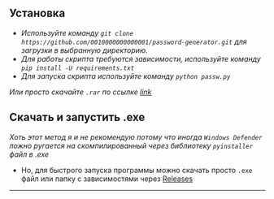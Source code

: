 ## Установка
- _Используйте команду `git clone https://github.com/0010000000000001/password-generator.git` для загрузки в выбранную директорию._
- _Для работы скрипта требуются зависимости, используйте команду `pip install -U requirements.txt`_
- _Для запуска скрипта используйте команду `python passw.py`_
 
_Или просто скачайте `.rar` по ссылке [link](https://github.com/0010000000000001/password-generator/archive/refs/heads/main.zip)_


## Скачать и запустить .exe
_Хоть этот метод я и не рекомендую потому что иногда `Windows Defender` ложно ругается на скомпилированный через библиотеку `pyinstaller` файл в .exe_

- Но, для быстрого запуска программы можно скачать просто `.exe` файл или папку с зависимостями через [Releases](https://github.com/0010000000000001/password-generator/releases)
___
